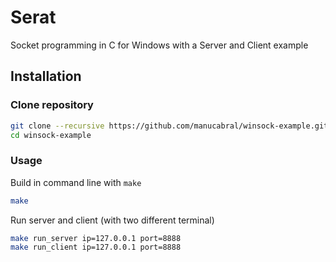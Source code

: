 # Serat
Socket programming in C for Windows with a Server and Client example

## Installation
### Clone repository
```sh
git clone --recursive https://github.com/manucabral/winsock-example.git
cd winsock-example
```

### Usage
Build in command line with `make`
```sh
make
```
Run server and client (with two different terminal)
```sh
make run_server ip=127.0.0.1 port=8888
make run_client ip=127.0.0.1 port=8888
```

